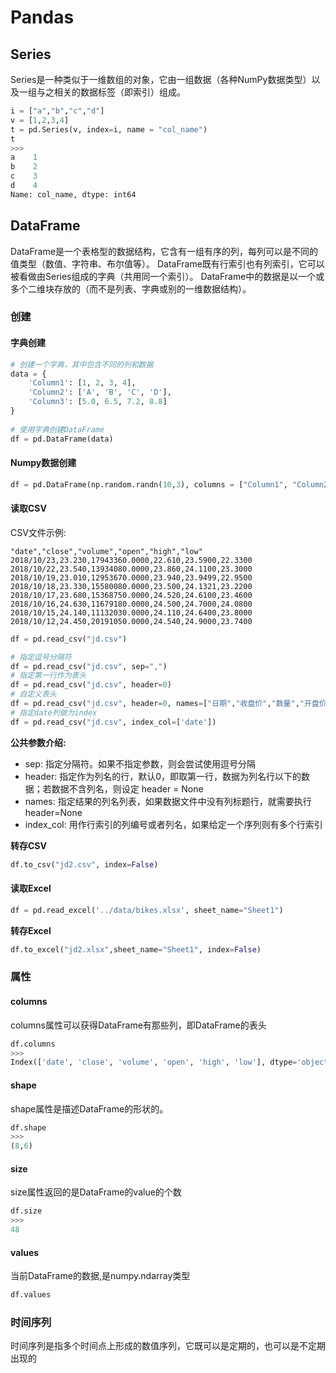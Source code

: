 # Pandas

## Series
Series是一种类似于一维数组的对象，它由一组数据（各种NumPy数据类型）以及一组与之相关的数据标签（即索引）组成。

```python
i = ["a","b","c","d"]
v = [1,2,3,4]
t = pd.Series(v, index=i, name = "col_name")
t
>>> 
a    1
b    2
c    3
d    4
Name: col_name, dtype: int64
```

## DataFrame
DataFrame是一个表格型的数据结构，它含有一组有序的列，每列可以是不同的值类型（数值、字符串、布尔值等）。
DataFrame既有行索引也有列索引，它可以被看做由Series组成的字典（共用同一个索引）。
DataFrame中的数据是以一个或多个二维块存放的（而不是列表、字典或别的一维数据结构）。

### 创建

#### 字典创建
```python
# 创建一个字典，其中包含不同的列和数据
data = {
    'Column1': [1, 2, 3, 4],
    'Column2': ['A', 'B', 'C', 'D'],
    'Column3': [5.0, 6.5, 7.2, 8.8]
}
 
# 使用字典创建DataFrame
df = pd.DataFrame(data)
```

#### Numpy数据创建
```python
df = pd.DataFrame(np.random.randn(10,3), columns = ["Column1", "Column2", "Column3"], index = list("abcdefghij"))
```

#### 读取CSV

CSV文件示例:  
```csv
"date","close","volume","open","high","low"
2018/10/23,23.230,17943360.0000,22.610,23.5900,22.3300
2018/10/22,23.540,13934080.0000,23.860,24.1100,23.3000
2018/10/19,23.010,12953670.0000,23.940,23.9499,22.9500
2018/10/18,23.330,15580080.0000,23.500,24.1321,23.2200
2018/10/17,23.680,15368750.0000,24.520,24.6100,23.4600
2018/10/16,24.630,11679180.0000,24.500,24.7000,24.0800
2018/10/15,24.140,11132030.0000,24.110,24.6400,23.8000
2018/10/12,24.450,20191050.0000,24.540,24.9000,23.7400
```

```python
df = pd.read_csv("jd.csv")

# 指定逗号分隔符
df = pd.read_csv("jd.csv", sep=",")
# 指定第一行作为表头
df = pd.read_csv("jd.csv", header=0)
# 自定义表头
df = pd.read_csv("jd.csv", header=0, names=["日期","收盘价","数量","开盘价","最高价","最低价"])
# 指定date列做为index
df = pd.read_csv("jd.csv", index_col=['date'])
```

**公共参数介绍:**  
- sep: 指定分隔符。如果不指定参数，则会尝试使用逗号分隔
- header: 指定作为列名的行，默认0，即取第一行，数据为列名行以下的数据；若数据不含列名，则设定 header = None
- names: 指定结果的列名列表，如果数据文件中没有列标题行，就需要执行header=None
- index_col: 用作行索引的列编号或者列名，如果给定一个序列则有多个行索引

**转存CSV**  
```python
df.to_csv("jd2.csv", index=False)
```

#### 读取Excel
```python
df = pd.read_excel('../data/bikes.xlsx', sheet_name="Sheet1")
```

**转存Excel**  
```python
df.to_excel("jd2.xlsx",sheet_name="Sheet1", index=False)
```

### 属性

#### columns
columns属性可以获得DataFrame有那些列，即DataFrame的表头
```python
df.columns
>>>
Index(['date', 'close', 'volume', 'open', 'high', 'low'], dtype='object')
```

#### shape
shape属性是描述DataFrame的形状的。
```python
df.shape
>>>
(8,6)
```

#### size
size属性返回的是DataFrame的value的个数
```python
df.size
>>>
48
```

#### values
当前DataFrame的数据,是numpy.ndarray类型

```python
df.values
```

### 时间序列

时间序列是指多个时间点上形成的数值序列，它既可以是定期的，也可以是不定期出现的
